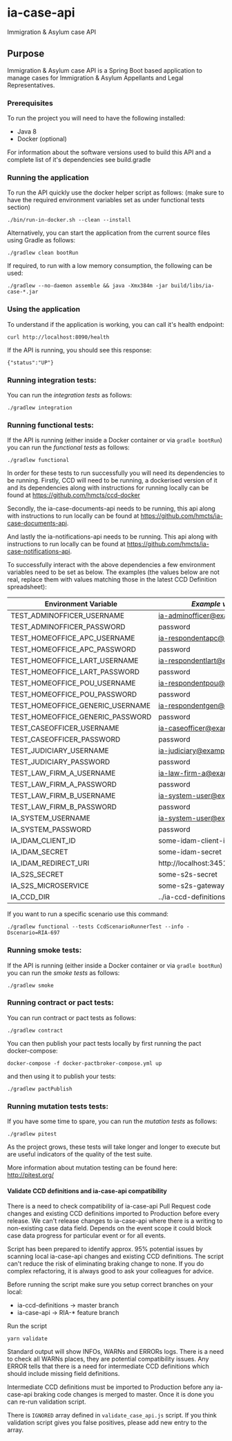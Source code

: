 # ia-case-api

Immigration &amp; Asylum case API

## Purpose

Immigration &amp; Asylum case API is a Spring Boot based application to manage cases for Immigration & Asylum Appellants and Legal Representatives.

### Prerequisites

To run the project you will need to have the following installed:

* Java 8
* Docker (optional)

For information about the software versions used to build this API and a complete list of it's dependencies see build.gradle

### Running the application

To run the API quickly use the docker helper script as follows: (make sure to have the required environment variables set as under functional tests section)

```
./bin/run-in-docker.sh --clean --install
```


Alternatively, you can start the application from the current source files using Gradle as follows:

```
./gradlew clean bootRun
```

If required, to run with a low memory consumption, the following can be used:

```
./gradlew --no-daemon assemble && java -Xmx384m -jar build/libs/ia-case-*.jar
```

### Using the application

To understand if the application is working, you can call it's health endpoint:

```
curl http://localhost:8090/health
```

If the API is running, you should see this response:

```
{"status":"UP"}
```

### Running integration tests:


You can run the *integration tests* as follows:

```
./gradlew integration
```

### Running functional tests:

If the API is running (either inside a Docker container or via `gradle bootRun`) you can run the *functional tests* as follows:

```
./gradlew functional
```

In order for these tests to run successfully you will need its dependencies to be running.  Firstly, CCD will need to be running, a dockerised version of it and its dependencies along with instructions for running locally can be found at https://github.com/hmcts/ccd-docker

Secondly, the ia-case-documents-api needs to be running, this api along with instructions to run locally can be found at https://github.com/hmcts/ia-case-documents-api. 

And lastly the ia-notifications-api needs to be running.  This api along with instructions to run locally can be found at https://github.com/hmcts/ia-case-notifications-api.

To successfully interact with the above dependencies a few environment variables need to be set as below. The examples (the values below are not real, replace them with values matching those in the latest CCD Definition spreadsheet):

| Environment Variable | *Example values*  |
|----------------------|----------|
| TEST_ADMINOFFICER_USERNAME        |  ia-adminofficer@example.com          |
| TEST_ADMINOFFICER_PASSWORD        |  password                             |
| TEST_HOMEOFFICE_APC_USERNAME      |  ia-respondentapc@example.com         |
| TEST_HOMEOFFICE_APC_PASSWORD      |  password                             |
| TEST_HOMEOFFICE_LART_USERNAME     |  ia-respondentlart@example.com        |
| TEST_HOMEOFFICE_LART_PASSWORD     |  password                             |
| TEST_HOMEOFFICE_POU_USERNAME      |  ia-respondentpou@example.com         |
| TEST_HOMEOFFICE_POU_PASSWORD      |  password                             |
| TEST_HOMEOFFICE_GENERIC_USERNAME  |  ia-respondentgen@example.com         |
| TEST_HOMEOFFICE_GENERIC_PASSWORD  |  password                             |
| TEST_CASEOFFICER_USERNAME         |  ia-caseofficer@example.com           |
| TEST_CASEOFFICER_PASSWORD         |  password                             |
| TEST_JUDICIARY_USERNAME           |  ia-judiciary@example.com             |
| TEST_JUDICIARY_PASSWORD           |  password                             |
| TEST_LAW_FIRM_A_USERNAME          |  ia-law-firm-a@example.com            |
| TEST_LAW_FIRM_A_PASSWORD          |  password                             |
| TEST_LAW_FIRM_B_USERNAME          |  ia-system-user@example.com           |
| TEST_LAW_FIRM_B_PASSWORD          |  password                             |
| IA_SYSTEM_USERNAME                |  ia-system-user@example.com           |
| IA_SYSTEM_PASSWORD                |  password                             |
| IA_IDAM_CLIENT_ID                 |  some-idam-client-id                  |
| IA_IDAM_SECRET                    |  some-idam-secret                     |
| IA_IDAM_REDIRECT_URI              |  http://localhost:3451/oauth2redirect |
| IA_S2S_SECRET                     |  some-s2s-secret                      |
| IA_S2S_MICROSERVICE               |  some-s2s-gateway                     |
| IA_CCD_DIR                        |  ../ia-ccd-definitions/               |
If you want to run a specific scenario use this command:

```
./gradlew functional --tests CcdScenarioRunnerTest --info -Dscenario=RIA-697
```

### Running smoke tests:

If the API is running (either inside a Docker container or via `gradle bootRun`) you can run the *smoke tests* as follows:

```
./gradlew smoke
```

### Running contract or pact tests:

You can run contract or pact tests as follows:

```
./gradlew contract
```

You can then publish your pact tests locally by first running the pact docker-compose:

```
docker-compose -f docker-pactbroker-compose.yml up

```

and then using it to publish your tests:

```
./gradlew pactPublish
```


### Running mutation tests tests:

If you have some time to spare, you can run the *mutation tests* as follows:

```
./gradlew pitest
```

As the project grows, these tests will take longer and longer to execute but are useful indicators of the quality of the test suite.

More information about mutation testing can be found here:
http://pitest.org/ 

#### Validate CCD definitions and ia-case-api compatibility

There is a need to check compatibility of ia-case-api Pull Request code changes and existing CCD definitions imported to Production before every release. We can't release changes to ia-case-api where there is a writing to non-existing case data field. Depends on the event scope it could block case data progress for particular event or for all events.

Script has been prepared to identify approx. 95% potential issues by scanning local ia-case-api changes and existing CCD definitions. The script can't reduce the risk of eliminating braking change to none. If you do complex refactoring, it is always good to ask your colleagues for advice.

Before running the script make sure you setup correct branches on your local:
- ia-ccd-definitions -> master branch
- ia-case-api -> RIA-* feature branch

Run the script
```
yarn validate
```

Standard output will show INFOs, WARNs and ERRORs logs. There is a need to check all WARNs places, they are potential compatibility issues. Any ERROR tells that there is a need for intermediate CCD definitions which should include missing field definitions.

Intermediate CCD definitions must be imported to Production before any ia-case-api braking code changes is merged to master. Once it is done you can re-run validation script.

There is `IGNORED` array defined in `validate_case_api.js` script. If you think validation script gives you false positives, please add new entry to the array.


